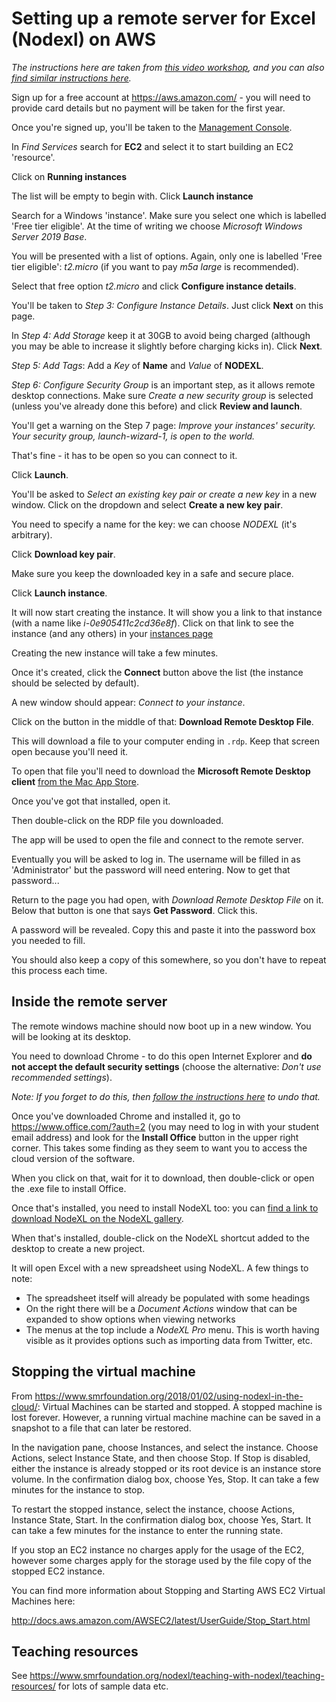 # Setting up a remote server for Excel (Nodexl) on AWS

*The instructions here are taken from [this video workshop](https://www.youtube.com/watch?v=zaanqYAxYJY&feature=youtu.be), and you can also [find similar instructions here](https://www.smrfoundation.org/2018/01/02/using-nodexl-in-the-cloud/).*

Sign up for a free account at https://aws.amazon.com/ - you will need to provide card details but no payment will be taken for the first year.

Once you're signed up, you'll be taken to the [Management Console](https://us-east-2.console.aws.amazon.com/console/home?region=us-east-2#).

In *Find Services* search for **EC2** and select it to start building an EC2 'resource'.

Click on **Running instances**

The list will be empty to begin with. Click **Launch instance**

Search for a Windows 'instance'. Make sure you select one which is labelled 'Free tier eligible'. At the time of writing we choose *Microsoft Windows Server 2019 Base*.

You will be presented with a list of options. Again, only one is labelled 'Free tier eligible': *t2.micro* (if you want to pay *m5a large* is recommended).

Select that free option *t2.micro* and click **Configure instance details**.

You'll be taken to *Step 3: Configure Instance Details*. Just click **Next** on this page.

In *Step 4: Add Storage* keep it at 30GB to avoid being charged (although you may be able to increase it slightly before charging kicks in). Click **Next**.

*Step 5: Add Tags*: Add a *Key* of **Name** and *Value* of **NODEXL**.

*Step 6: Configure Security Group* is an important step, as it allows remote desktop connections. Make sure *Create a new security group* is selected (unless you've already done this before) and click **Review and launch**.

You'll get a warning on the Step 7 page: *Improve your instances' security. Your security group, launch-wizard-1, is open to the world.*

That's fine - it has to be open so you can connect to it.

Click **Launch**.

You'll be asked to *Select an existing key pair or create a new key* in a new window. Click on the dropdown and select **Create a new key pair**.

You need to specify a name for the key: we can choose *NODEXL* (it's arbitrary).

Click **Download key pair**.

Make sure you keep the downloaded key in a safe and secure place.

Click **Launch instance**.

It will now start creating the instance. It will show you a link to that instance (with a name like *i-0e905411c2cd36e8f*). Click on that link to see the instance (and any others) in your [instances page](https://us-east-2.console.aws.amazon.com/ec2/v2/home?region=us-east-2#Instances:sort=instanceId)

Creating the new instance will take a few minutes.

Once it's created, click the **Connect** button above the list (the instance should be selected by default).

A new window should appear: *Connect to your instance*.

Click on the button in the middle of that: **Download Remote Desktop File**.

This will download a file to your computer ending in `.rdp`. Keep that screen open because you'll need it.

To open that file you'll need to download the **Microsoft Remote Desktop client** [from the Mac App Store](https://apps.apple.com/us/app/microsoft-remote-desktop/id1295203466?mt=12).

Once you've got that installed, open it.

Then double-click on the RDP file you downloaded.

The app will be used to open the file and connect to the remote server.

Eventually you will be asked to log in. The username will be filled in as 'Administrator' but the password will need entering. Now to get that password...

Return to the page you had open, with *Download Remote Desktop File* on it. Below that button is one that says **Get Password**. Click this.

A password will be revealed. Copy this and paste it into the password box you needed to fill.

You should also keep a copy of this somewhere, so you don't have to repeat this process each time.

## Inside the remote server

The remote windows machine should now boot up in a new window. You will be looking at its desktop.

You need to download Chrome - to do this open Internet Explorer and **do not accept the default security settings** (choose the alternative: *Don't use recommended settings*).

*Note: If you forget to do this, then [follow the instructions here](https://aws.amazon.com/premiumsupport/knowledge-center/ec2-windows-file-download-ie/) to undo that.*

Once you've downloaded Chrome and installed it, go to https://www.office.com/?auth=2 (you may need to log in with your student email address) and look for the **Install Office** button in the upper right corner. This takes some finding as they seem to want you to access the cloud version of the software.

When you click on that, wait for it to download, then double-click or open the .exe file to install Office.

Once that's installed, you need to install NodeXL too: you can [find a link to download NodeXL on the NodeXL gallery](https://www.nodexlgraphgallery.org/Pages/Registration.aspx).

When that's installed, double-click on the NodeXL shortcut added to the desktop to create a new project.

It will open Excel with a new spreadsheet using NodeXL. A few things to note:

* The spreadsheet itself will already be populated with some headings
* On the right there will be a *Document Actions* window that can be expanded to show options when viewing networks
* The menus at the top include a *NodeXL Pro* menu. This is worth having visible as it provides options such as importing data from Twitter, etc.

## Stopping the virtual machine

From https://www.smrfoundation.org/2018/01/02/using-nodexl-in-the-cloud/:
Virtual Machines can be started and stopped. A stopped machine is lost forever.  However, a running virtual machine machine can be saved in a snapshot to a file that can later be restored.

In the navigation pane, choose Instances, and select the instance. Choose Actions, select Instance State, and then choose Stop. If Stop is disabled, either the instance is already stopped or its root device is an instance store volume. In the confirmation dialog box, choose Yes, Stop. It can take a few minutes for the instance to stop.

To restart the stopped instance, select the instance, choose Actions, Instance State, Start. In the confirmation dialog box, choose Yes, Start. It can take a few minutes for the instance to enter the running state.

If you stop an EC2 instance no charges apply for the usage of the EC2, however some charges apply for the storage used by the file copy of the stopped EC2 instance.

You can find more information about Stopping and Starting AWS EC2 Virtual Machines here:

http://docs.aws.amazon.com/AWSEC2/latest/UserGuide/Stop_Start.html

## Teaching resources

See https://www.smrfoundation.org/nodexl/teaching-with-nodexl/teaching-resources/ for lots of sample data etc.
